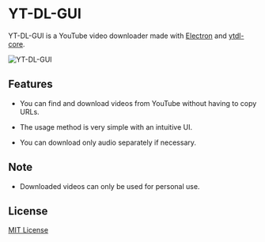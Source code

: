 YT-DL-GUI
===

YT-DL-GUI is a YouTube video downloader made with [Electron](https://github.com/electron/electron) and [ytdl-core](https://github.com/fent/node-ytdl-core).

![YT-DL-GUI](http://sffp01.github.io/yt-dl-gui/md/images/yt-dl-gui.png)

Features
---

- You can find and download videos from YouTube without having to copy URLs.

- The usage method is very simple with an intuitive UI.

- You can download only audio separately if necessary.

Note
---

- Downloaded videos can only be used for personal use.

License
---

[MIT License](https://github.com/sffp01/yt-dl-gui/blob/master/LICENSE)